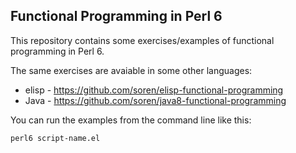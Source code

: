 Functional Programming in Perl 6
--------------------------------

This repository contains some exercises/examples of functional programming
in Perl 6.

The same exercises are avaiable in some other languages: 

* elisp - https://github.com/soren/elisp-functional-programming
* Java - https://github.com/soren/java8-functional-programming

You can run the examples from the command line like this:

    perl6 script-name.el
